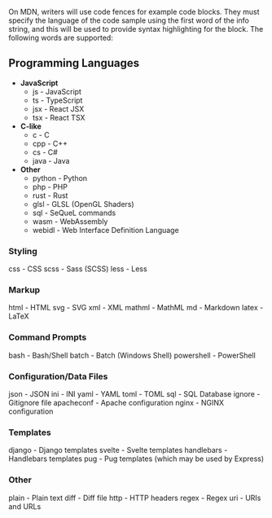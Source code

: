On MDN, writers will use code fences for example code blocks. They must specify the language of the code sample using the first word of the info string, and this will be used to provide syntax highlighting for the block. The following words are supported:

## Programming Languages

-   **JavaScript**
    -   js - JavaScript
    -   ts - TypeScript
    -   jsx - React JSX
    -   tsx - React TSX
-   **C-like**
    -   c - C
    -   cpp - C++
    -   cs - C#
    -   java - Java
-   **Other**
    -   python - Python
    -   php - PHP
    -   rust - Rust
    -   glsl - GLSL (OpenGL Shaders)
    -   sql - SeQueL commands
    -   wasm - WebAssembly
    -   webidl - Web Interface Definition Language

### Styling

css - CSS
scss - Sass (SCSS)
less - Less

### Markup

html - HTML
svg - SVG
xml - XML
mathml - MathML
md - Markdown
latex - LaTeX

### Command Prompts

bash - Bash/Shell
batch - Batch (Windows Shell)
powershell - PowerShell

### Configuration/Data Files

json - JSON
ini - INI
yaml - YAML
toml - TOML
sql - SQL Database
ignore - Gitignore file
apacheconf - Apache configuration
nginx - NGINX configuration

### Templates

django - Django templates
svelte - Svelte templates
handlebars - Handlebars templates
pug - Pug templates (which may be used by Express)

### Other

plain - Plain text
diff - Diff file
http - HTTP headers
regex - Regex
uri - URIs and URLs
